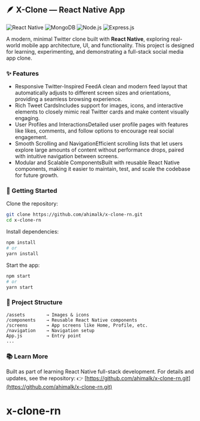 ## 🪶 X-Clone — React Native App

  ![React Native](https://img.shields.io/badge/react__native-%2320232a.svg?style=for-the-badge&logo=react&logoColor=%2361DAFB)
  ![MongoDB](https://img.shields.io/badge/mongodb-4EA94B?style=for-the-badge&logo=mongodb&logoColor=white)
  ![Node.js](https://img.shields.io/badge/node.js-339933?style=for-the-badge&logo=nodedotjs&logoColor=white)
  ![Express.js](https://img.shields.io/badge/express.js-000000?style=for-the-badge&logo=express&logoColor=white)


A modern, minimal Twitter clone built with **React Native**, exploring real-world mobile app architecture, UI, and functionality.
This project is designed for learning, experimenting, and demonstrating a full-stack social media app clone.

### ✨ Features

* Responsive Twitter-Inspired FeedA clean and modern feed layout that automatically adjusts to different screen sizes and orientations, providing a seamless browsing experience.
* Rich Tweet CardsIncludes support for images, icons, and interactive elements to closely mimic real Twitter cards and make content visually engaging.
* User Profiles and InteractionsDetailed user profile pages with features like likes, comments, and follow options to encourage real social engagement.
* Smooth Scrolling and NavigationEfficient scrolling lists that let users explore large amounts of content without performance drops, paired with intuitive navigation between screens.
* Modular and Scalable ComponentsBuilt with reusable React Native components, making it easier to maintain, test, and scale the codebase for future growth.

### 🚀 Getting Started

Clone the repository:

```bash
git clone https://github.com/ahimalk/x-clone-rn.git
cd x-clone-rn
```

Install dependencies:

```bash
npm install
# or
yarn install
```

Start the app:

```bash
npm start
# or
yarn start
```

### 📂 Project Structure

```
/assets        → Images & icons
/components    → Reusable React Native components
/screens       → App screens like Home, Profile, etc.
/navigation    → Navigation setup
App.js         → Entry point
...
```

### 📚 Learn More

Built as part of learning React Native full-stack development.
For details and updates, see the repository:
👉 [https://github.com/ahimalk/x-clone-rn.git](https://github.com/ahimalk/x-clone-rn.git)
# x-clone-rn
